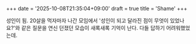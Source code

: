 +++
date = '2025-10-08T21:35:04+09:00'
draft = true
title = 'Shame'
+++

성인이 됨. 20살을 먹자마자 나간 모임에서 '성인이 되고 달라진 점이 무엇이 있었나요?'와 같은 질문을 연신 던졌던 모습이 새록새록 기억이 난다. 다들 답하기 어려워했었는데.